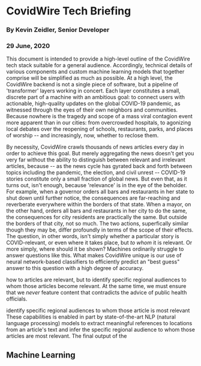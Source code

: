 # CovidWire Tech Briefing
### By Kevin Zeidler, Senior Developer
### 29 June, 2020

This document is intended to provide a high-level outline of the CovidWire tech stack suitable for a general audience.  Accordingly, technical details of various components and custom machine learning models that together comprise will be simplified as much as possible. At a high level, the CovidWire backend is not a single piece of software, but a pipeline of 'transformer' layers working in concert. Each layer constitutes a small, discrete part of a machine with an ambitious goal: to connect users with actionable, high-quality updates on the global COVID-19 pandemic, as witnessed through the eyes of their own neighbors and communities. Because nowhere is the tragedy and scope of a mass viral contagion event more apparent than in our cities: from overcrowded hospitals, to agonizing local debates over the reopening of schools, restaurants, parks, and places of worship -- and increasingly, now, whether to reclose them. 

By necessity, CovidWire crawls thousands of news articles every day in order to achieve this goal. But merely aggregating the news doesn't get you very far without the ability to distinguish between relevant and irrelevant articles,  because -- as the news cycle has gyrated back and forth between topics including the pandemic, the election, and civil unrest -- COVID-19 stories constitute only a small fraction of global news. But even that, as it turns out, isn't enough, because 'relevance' is in the eye of the beholder. For example, when a governor orders all bars and restaurants in her state to shut down until further notice, the consequences are far-reaching and reverberate everywhere within the borders of that state. When a mayor, on the other hand, orders all bars and restaurants in her city to do the same, the consequences for city residents are practically the same. But outside the borders of that city, not so much. The two actions, superfically similar though they may be, differ profoundly in terms of the scope of their effects. The question, in other words, isn't simply whether a particular story is COVID-relevant, or even where it takes place, but *_to whom_* it is relevant. Or more simply, where should it be shown? Machines ordinarily struggle to answer questions like this. What makes CovidWire unique is our use of neural network-based classifiers to efficiently predict an "best guess" answer to this question with a high degree of accuracy.  

  how to articles are relevant, but to identify specific regional audiences to whom those articles become relevant. At the same time, we must ensure that we *_never_* feature content that contradicts the advice of public health officials.

   identify specific regional audiences to whom those article is most relevant    These capabilities is enabled in part by state-of-the-art NLP (natural language processing) models to extract meaningful references to locations from an article's text and infer the specific regional audience to whom those articles are most relevant. The final output of the 

## Machine Learning


